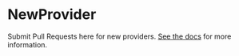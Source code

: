 # NewProvider
Submit Pull Requests here for new providers.  [See the docs](http://socialiteproviders.github.io/#contribute) for more information.
